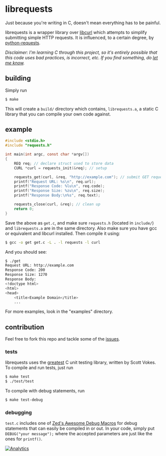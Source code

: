 # librequests

Just because you're writing in C, doesn't mean everything has to be painful.

librequests is a wrapper library over [libcurl](http://curl.haxx.se/libcurl/)
which attempts to simplify submitting simple HTTP requests. It is influenced,
to a certain degree, by [python-requests](http://python-requests.org).

*Disclaimer: I'm learning C through this project, so it's entirely possible
that this code uses bad practices, is incorrect, etc. If you find something,
do [let me know](http://github.com/markmossberg/librequests/issues?page=1&state=open).*

## building

Simply run

```bash
$ make
```

This will create a `build/` directory which contains, `librequests.a`, a
static C library that you can compile your own code against.

## example

```c
#include <stdio.h>
#include "requests.h"

int main(int argc, const char *argv[])
{
    REQ req; // declare struct used to store data
    CURL *curl = requests_init(&req); // setup

    requests_get(curl, &req, "http://example.com"); // submit GET request
    printf("Request URL: %s\n", req.url);
    printf("Response Code: %lu\n", req.code);
    printf("Response Size: %zu\n", req.size);
    printf("Response Body:\n%s", req.text);

    requests_close(curl, &req); // clean up
    return 0;
}
```

Save the above as `get.c`, and make sure `requests.h` (located in `include/`)
and `librequests.a` are in the same directory. Also make sure you have gcc or
equivalent and libcurl installed. Then compile it using:

```bash
$ gcc -o get get.c -L . -l requests -l curl
```

And you should see:

```bash
$ ./get
Request URL: http://example.com
Response Code: 200
Response Size: 1270
Response Body:
<!doctype html>
<html>
<head>
    <title>Example Domain</title>
    ...
```

For more examples, look in the "examples" directory.

## contribution

Feel free to fork this repo and tackle some of the
[issues](http://github.com/markmossberg/librequests/issues?page=1&state=open).

### tests

librequests uses the [greatest](https://github.com/silentbicycle/greatest) C
unit testing library, written by Scott Vokes. To compile and run tests, just
run

```bash
$ make test
$ ./test/test
```

To compile with debug statements, run

```bash
$ make test-debug
```

### debugging

`test.c` includes one of
[Zed's Awesome Debug Macros](http://c.learncodethehardway.org/book/ex20.html)
for debug statements that can easily be compiled in
or out. In your code, simply put `DEBUG("your message");` where the accepted
parameters are just like the ones for `printf()`.


[![Analytics](https://ga-beacon.appspot.com/UA-36552439-3/librequests/readme)](https://github.com/igrigorik/ga-beacon)
